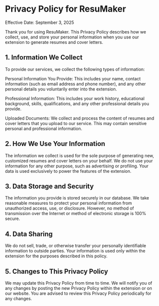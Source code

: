 # Privacy Policy for ResuMaker

Effective Date: September 3, 2025

Thank you for using ResuMaker. This Privacy Policy describes how we collect, use, and store your personal information when you use our extension to generate resumes and cover letters.

## 1. Information We Collect

To provide our services, we collect the following types of information:

Personal Information You Provide: This includes your name, contact information (such as email address and phone number), and any other personal details you voluntarily enter into the extension.

Professional Information: This includes your work history, educational background, skills, qualifications, and any other professional details you provide.

Uploaded Documents: We collect and process the content of resumes and cover letters that you upload to our service. This may contain sensitive personal and professional information.

## 2. How We Use Your Information

The information we collect is used for the sole purpose of generating new, customized resumes and cover letters on your behalf. We do not use your information for any other purpose, such as advertising or profiling. Your data is used exclusively to power the features of the extension.

## 3. Data Storage and Security

The information you provide is stored securely in our database. We take reasonable measures to protect your personal information from unauthorized access, use, or disclosure. However, no method of transmission over the Internet or method of electronic storage is 100% secure.

## 4. Data Sharing

We do not sell, trade, or otherwise transfer your personally identifiable information to outside parties. Your information is used only within the extension for the purposes described in this policy.

## 5. Changes to This Privacy Policy

We may update this Privacy Policy from time to time. We will notify you of any changes by posting the new Privacy Policy within the extension or on our website. You are advised to review this Privacy Policy periodically for any changes.